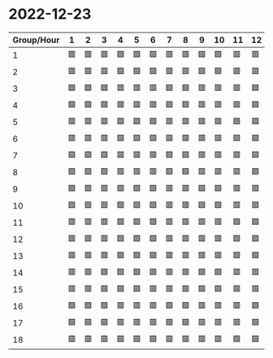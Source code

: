 # 2022-12-23

|Group/Hour|1 |2 |3 |4 |5 |6 |7 |8 |9 |10|11|12|13|14|15|16|17|18|19|20|21|22|23|24|
|----------|--|--|--|--|--|--|--|--|--|--|--|--|--|--|--|--|--|--|--|--|--|--|--|--|
|1         |🟥|🟥|🟥|🟩|🟩|🟩|🟥|🟥|🟩|🟩|🟥|🟥|🟥|🟩|🟩|🟩|🟥|🟥|🟥|🟥|🟩|🟩|🟥|🟥|
|2         |🟥|🟥|🟥|🟩|🟩|🟩|🟥|🟥|🟩|🟩|🟥|🟥|🟥|🟩|🟩|🟩|🟥|🟥|🟥|🟥|🟩|🟩|🟥|🟥|
|3         |🟩|🟩|🟩|🟥|🟥|🟥|🟩|🟩|🟥|🟥|🟥|🟩|🟩|🟩|🟩|🟥|🟥|🟥|🟩|🟩|🟥|🟥|🟥|🟥|
|4         |🟩|🟩|🟩|🟥|🟥|🟥|🟩|🟩|🟥|🟥|🟥|🟩|🟩|🟩|🟩|🟥|🟥|🟥|🟩|🟩|🟥|🟥|🟥|🟥|
|5         |🟥|🟥|🟥|🟩|🟩|🟩|🟥|🟥|🟥|🟥|🟩|🟩|🟩|🟩|🟥|🟥|🟩|🟩|🟥|🟥|🟥|🟥|🟩|🟩|
|6         |🟥|🟥|🟥|🟩|🟩|🟩|🟥|🟥|🟥|🟥|🟩|🟩|🟩|🟩|🟥|🟥|🟩|🟩|🟥|🟥|🟥|🟥|🟩|🟩|
|7         |🟩|🟩|🟩|🟥|🟥|🟥|🟩|🟩|🟥|🟥|🟥|🟩|🟩|🟩|🟩|🟥|🟥|🟥|🟩|🟩|🟥|🟥|🟥|🟥|
|8         |🟩|🟩|🟩|🟥|🟥|🟥|🟩|🟩|🟥|🟥|🟥|🟩|🟩|🟩|🟩|🟥|🟥|🟥|🟩|🟩|🟥|🟥|🟥|🟥|
|9         |🟩|🟥|🟥|🟩|🟩|🟩|🟥|🟥|🟩|🟩|🟥|🟥|🟩|🟩|🟩|🟩|🟥|🟥|🟥|🟥|🟩|🟩|🟥|🟥|
|10        |🟩|🟥|🟥|🟩|🟩|🟩|🟥|🟥|🟩|🟩|🟥|🟥|🟩|🟩|🟩|🟩|🟥|🟥|🟥|🟥|🟩|🟩|🟥|🟥|
|11        |🟥|🟥|🟥|🟩|🟩|🟩|🟥|🟥|🟥|🟥|🟩|🟩|🟥|🟥|🟩|🟩|🟩|🟩|🟥|🟥|🟥|🟥|🟩|🟩|
|12        |🟥|🟥|🟥|🟩|🟩|🟩|🟥|🟥|🟥|🟥|🟩|🟩|🟥|🟥|🟩|🟩|🟩|🟩|🟥|🟥|🟥|🟥|🟩|🟩|
|13        |🟥|🟥|🟥|🟩|🟩|🟩|🟥|🟥|🟥|🟥|🟩|🟩|🟩|🟩|🟥|🟥|🟩|🟩|🟥|🟥|🟥|🟥|🟩|🟩|
|14        |🟥|🟥|🟩|🟩|🟩|🟥|🟥|🟥|🟩|🟩|🟥|🟥|🟩|🟩|🟩|🟩|🟥|🟥|🟥|🟥|🟩|🟩|🟥|🟥|
|15        |🟥|🟥|🟩|🟩|🟩|🟥|🟥|🟥|🟩|🟩|🟥|🟥|🟩|🟩|🟩|🟩|🟥|🟥|🟥|🟥|🟩|🟩|🟥|🟥|
|16        |🟩|🟩|🟩|🟥|🟥|🟥|🟩|🟩|🟥|🟥|🟥|🟩|🟩|🟩|🟩|🟥|🟥|🟥|🟩|🟩|🟥|🟥|🟥|🟥|
|17        |🟩|🟩|🟩|🟥|🟥|🟥|🟩|🟩|🟥|🟥|🟥|🟩|🟩|🟩|🟩|🟥|🟥|🟥|🟩|🟩|🟥|🟥|🟥|🟥|
|18        |🟥|🟥|🟥|🟩|🟩|🟩|🟥|🟥|🟥|🟥|🟩|🟩|🟩|🟩|🟥|🟥|🟩|🟩|🟥|🟥|🟥|🟥|🟩|🟩|